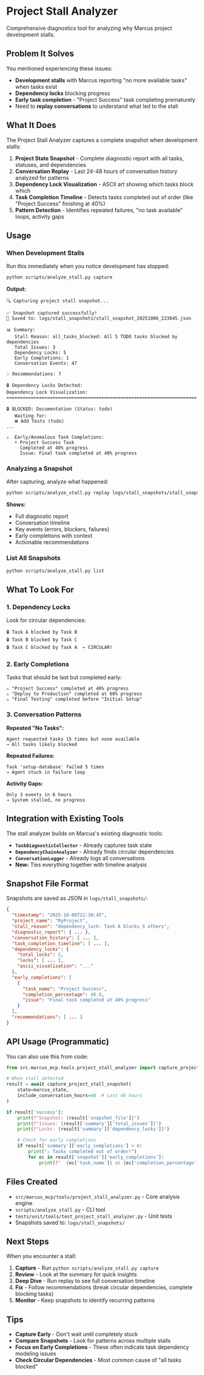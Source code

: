# Project Stall Analyzer

Comprehensive diagnostics tool for analyzing why Marcus project development stalls.

## Problem It Solves

You mentioned experiencing these issues:
- **Development stalls** with Marcus reporting "no more available tasks" when tasks exist
- **Dependency locks** blocking progress
- **Early task completion** - "Project Success" task completing prematurely
- Need to **replay conversations** to understand what led to the stall

## What It Does

The Project Stall Analyzer captures a complete snapshot when development stalls:

1. **Project State Snapshot** - Complete diagnostic report with all tasks, statuses, and dependencies
2. **Conversation Replay** - Last 24-48 hours of conversation history analyzed for patterns
3. **Dependency Lock Visualization** - ASCII art showing which tasks block which
4. **Task Completion Timeline** - Detects tasks completed out of order (like "Project Success" finishing at 40%)
5. **Pattern Detection** - Identifies repeated failures, "no task available" loops, activity gaps

## Usage

### When Development Stalls

Run this immediately when you notice development has stopped:

```bash
python scripts/analyze_stall.py capture
```

**Output:**
```
🔍 Capturing project stall snapshot...

✅ Snapshot captured successfully!
📁 Saved to: logs/stall_snapshots/stall_snapshot_20251006_223045.json

📊 Summary:
   Stall Reason: all_tasks_blocked: All 5 TODO tasks blocked by dependencies
   Total Issues: 3
   Dependency Locks: 5
   Early Completions: 1
   Conversation Events: 47

💡 Recommendations: 7

🔒 Dependency Locks Detected:
Dependency Lock Visualization:
======================================================================

🔒 BLOCKED: Documentation (Status: todo)
   Waiting for:
   ❌ Add Tests (todo)
...

⚠️  Early/Anomalous Task Completions:
   • Project Success Task
     Completed at 40% progress
     Issue: Final task completed at 40% progress
```

### Analyzing a Snapshot

After capturing, analyze what happened:

```bash
python scripts/analyze_stall.py replay logs/stall_snapshots/stall_snapshot_20251006_223045.json
```

**Shows:**
- Full diagnostic report
- Conversation timeline
- Key events (errors, blockers, failures)
- Early completions with context
- Actionable recommendations

### List All Snapshots

```bash
python scripts/analyze_stall.py list
```

## What To Look For

### 1. Dependency Locks

Look for circular dependencies:
```
🔒 Task A blocked by Task B
🔒 Task B blocked by Task C
🔒 Task C blocked by Task A  ← CIRCULAR!
```

### 2. Early Completions

Tasks that should be last but completed early:
```
⚠️ "Project Success" completed at 40% progress
⚠️ "Deploy to Production" completed at 60% progress
⚠️ "Final Testing" completed before "Initial Setup"
```

### 3. Conversation Patterns

**Repeated "No Tasks":**
```
Agent requested tasks 15 times but none available
→ All tasks likely blocked
```

**Repeated Failures:**
```
Task 'setup-database' failed 5 times
→ Agent stuck in failure loop
```

**Activity Gaps:**
```
Only 3 events in 6 hours
→ System stalled, no progress
```

## Integration with Existing Tools

The stall analyzer builds on Marcus's existing diagnostic tools:

- **`TaskDiagnosticCollector`** - Already captures task state
- **`DependencyChainAnalyzer`** - Already finds circular dependencies
- **`ConversationLogger`** - Already logs all conversations
- **New:** Ties everything together with timeline analysis

## Snapshot File Format

Snapshots are saved as JSON in `logs/stall_snapshots/`:

```json
{
  "timestamp": "2025-10-06T22:30:45",
  "project_name": "MyProject",
  "stall_reason": "dependency_lock: Task A blocks 5 others",
  "diagnostic_report": { ... },
  "conversation_history": [ ... ],
  "task_completion_timeline": [ ... ],
  "dependency_locks": {
    "total_locks": 5,
    "locks": [ ... ],
    "ascii_visualization": "..."
  },
  "early_completions": [
    {
      "task_name": "Project Success",
      "completion_percentage": 40.0,
      "issue": "Final task completed at 40% progress"
    }
  ],
  "recommendations": [ ... ]
}
```

## API Usage (Programmatic)

You can also use this from code:

```python
from src.marcus_mcp.tools.project_stall_analyzer import capture_project_stall_snapshot

# When stall detected
result = await capture_project_stall_snapshot(
    state=marcus_state,
    include_conversation_hours=48  # Last 48 hours
)

if result['success']:
    print(f"Snapshot: {result['snapshot_file']}")
    print(f"Issues: {result['summary']['total_issues']}")
    print(f"Locks: {result['summary']['dependency_locks']}")

    # Check for early completions
    if result['summary']['early_completions'] > 0:
        print("⚠️ Tasks completed out of order!")
        for ec in result['snapshot']['early_completions']:
            print(f"  {ec['task_name']} at {ec['completion_percentage']}%")
```

## Files Created

- `src/marcus_mcp/tools/project_stall_analyzer.py` - Core analysis engine
- `scripts/analyze_stall.py` - CLI tool
- `tests/unit/tools/test_project_stall_analyzer.py` - Unit tests
- Snapshots saved to: `logs/stall_snapshots/`

## Next Steps

When you encounter a stall:

1. **Capture** - Run `python scripts/analyze_stall.py capture`
2. **Review** - Look at the summary for quick insights
3. **Deep Dive** - Run replay to see full conversation timeline
4. **Fix** - Follow recommendations (break circular dependencies, complete blocking tasks)
5. **Monitor** - Keep snapshots to identify recurring patterns

## Tips

- **Capture Early** - Don't wait until completely stuck
- **Compare Snapshots** - Look for patterns across multiple stalls
- **Focus on Early Completions** - These often indicate task dependency modeling issues
- **Check Circular Dependencies** - Most common cause of "all tasks blocked"
